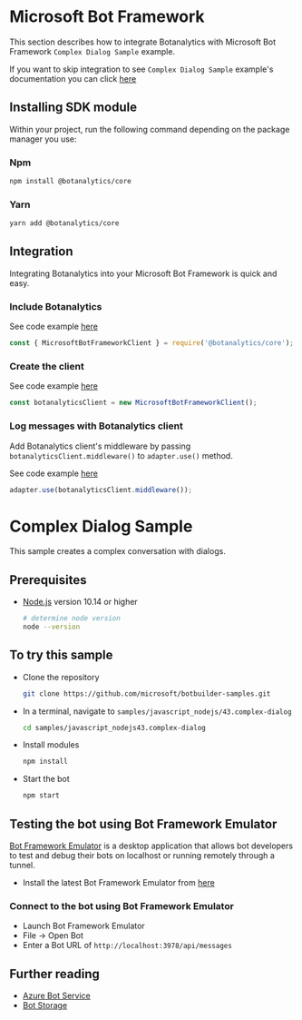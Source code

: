 # Microsoft Bot Framework

This section describes how to integrate Botanalytics with Microsoft Bot Framework `Complex Dialog Sample` example.

If you want to skip integration to see `Complex Dialog Sample` example's documentation you can click [here](https://github.com/botanalytics/node-sdk-examples/blob/master/microsoft-bot-framework/complex-dialog/README.md#complex-dialog-sample)

## Installing SDK module

Within your project, run the following command depending on the package manager you use:

### Npm
```bash
npm install @botanalytics/core
```
### Yarn
```bash
yarn add @botanalytics/core
```

## Integration

Integrating Botanalytics into your Microsoft Bot Framework is quick and easy.

### Include Botanalytics

See code example [here](https://github.com/botanalytics/node-sdk-examples/blob/26fa93f9f311aff5b815dd7b29e89b067ccd7825/microsoft-bot-framework/complex-dialog/index.js#L26)

```js
const { MicrosoftBotFrameworkClient } = require('@botanalytics/core');
```

### Create the client

See code example [here](https://github.com/botanalytics/node-sdk-examples/blob/26fa93f9f311aff5b815dd7b29e89b067ccd7825/microsoft-bot-framework/complex-dialog/index.js#L28)

```js
const botanalyticsClient = new MicrosoftBotFrameworkClient();
```

### Log messages with Botanalytics client

Add Botanalytics client's middleware by passing `botanalyticsClient.middleware()` to `adapter.use()` method.

See code example [here](https://github.com/botanalytics/node-sdk-examples/blob/26fa93f9f311aff5b815dd7b29e89b067ccd7825/microsoft-bot-framework/complex-dialog/index.js#L88)

```js
adapter.use(botanalyticsClient.middleware());
```

# Complex Dialog Sample

This sample creates a complex conversation with dialogs.

## Prerequisites

- [Node.js](https://nodejs.org) version 10.14 or higher

    ```bash
    # determine node version
    node --version
    ```

## To try this sample

- Clone the repository

    ```bash
    git clone https://github.com/microsoft/botbuilder-samples.git
    ```

- In a terminal, navigate to `samples/javascript_nodejs/43.complex-dialog`

    ```bash
    cd samples/javascript_nodejs43.complex-dialog
    ```

- Install modules

    ```bash
    npm install
    ```

- Start the bot

    ```bash
    npm start
    ```

## Testing the bot using Bot Framework Emulator

[Bot Framework Emulator](https://github.com/microsoft/botframework-emulator) is a desktop application that allows bot developers to test and debug their bots on localhost or running remotely through a tunnel.

- Install the latest Bot Framework Emulator from [here](https://github.com/Microsoft/BotFramework-Emulator/releases)

### Connect to the bot using Bot Framework Emulator

- Launch Bot Framework Emulator
- File -> Open Bot
- Enter a Bot URL of `http://localhost:3978/api/messages`

## Further reading

- [Azure Bot Service](https://docs.microsoft.com/azure/bot-service/bot-service-overview-introduction?view=azure-bot-service-4.0)
- [Bot Storage](https://docs.microsoft.com/azure/bot-service/dotnet/bot-builder-dotnet-state?view=azure-bot-service-3.0&viewFallbackFrom=azure-bot-service-4.0)
